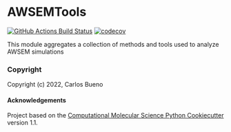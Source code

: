 AWSEMTools
==============================
[//]: # (Badges)
[![GitHub Actions Build Status](https://github.com/REPLACE_WITH_OWNER_ACCOUNT/awsemtools/workflows/CI/badge.svg)](https://github.com/REPLACE_WITH_OWNER_ACCOUNT/awsemtools/actions?query=workflow%3ACI)
[![codecov](https://codecov.io/gh/REPLACE_WITH_OWNER_ACCOUNT/AWSEMTools/branch/main/graph/badge.svg)](https://codecov.io/gh/REPLACE_WITH_OWNER_ACCOUNT/AWSEMTools/branch/main)


This module aggregates a collection of methods and tools used to analyze AWSEM simulations

### Copyright

Copyright (c) 2022, Carlos Bueno


#### Acknowledgements
 
Project based on the 
[Computational Molecular Science Python Cookiecutter](https://github.com/molssi/cookiecutter-cms) version 1.1.
